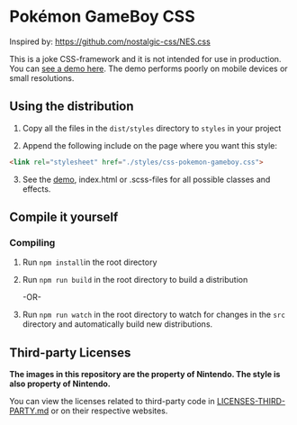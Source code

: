# Pokémon GameBoy CSS

Inspired by: https://github.com/nostalgic-css/NES.css

This is a joke CSS-framework and it is not intended for use in production. You can [see a demo here](https://luttje.github.io/css-pokemon-gameboy/). The demo performs poorly on mobile devices or small resolutions.


## Using the distribution

1. Copy all the files in the `dist/styles` directory to `styles` in your project

2. Append the following include on the page where you want this style:

```html
<link rel="stylesheet" href="./styles/css-pokemon-gameboy.css">
```

3. See the [demo](https://luttje.github.io/css-pokemon-gameboy/), index.html or .scss-files for all possible classes and effects.


## Compile it yourself

### Compiling

1. Run `npm install`in the root directory

2. Run `npm run build` in the root directory to build a distribution

   -OR-

3. Run `npm run watch` in the root directory to watch for changes in the `src` directory and automatically build new distributions.


## Third-party Licenses

**The images in this repository are the property of Nintendo. The style is also property of Nintendo.**

You can view the licenses related to third-party code in [LICENSES-THIRD-PARTY.md](LICENSES-THIRD-PARTY.md) or on their respective websites.
